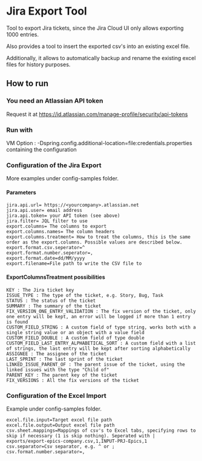 # Jira Export Tool
Tool to export Jira tickets, since the Jira Cloud UI only allows exporting 1000 entries.

Also provides a tool to insert the exported csv's into an existing excel file.

Additionally, it allows to automatically backup and rename the existing excel files for history purposes.

## How to run

### You need an Atlassian API token
Request it at
https://id.atlassian.com/manage-profile/security/api-tokens

### Run with
VM Option :
    -Dspring.config.additional-location=file:credentials.properties
containing the configuration

### Configuration of the Jira Export
More examples under config-samples folder.

#### Parameters
```
jira.api.url= https://<yourcompany>.atlassian.net
jira.api.user= email address
jira.api.token= your API token (see above)
jira.filter= JQL filter to use
export.columns= The columns to export
export.columns.names= The column headers
export.columns.treatment= How to treat the columns, this is the same order as the export.columns. Possible values are described below.
export.format.csv.seperator=^
export.format.number.seperator=,
export.format.date=dd/MM/yyyy
export.filename=File path to write the CSV file to
```
#### ExportColumnsTreatment possibilities
```
KEY : The Jira ticket key
ISSUE_TYPE : The type of the ticket, e.g. Story, Bug, Task
STATUS : The status of the ticket
SUMMARY : The summary of the ticket
FIX_VERSION_ONE_ENTRY_VALIDATION : The fix version of the ticket, only one entry will be kept, an error will be logged if more than 1 entry is found
CUSTOM_FIELD_STRING : A custom field of type string, works both with a single string value or an object with a value field
CUSTOM_FIELD_DOUBLE : A custom field of type double
CUSTOM_FIELD_LAST_ENTRY_ALPHABETICAL_SORT : A custom field with a list of strings, the last entry will be kept after sorting alphabetically
ASSIGNEE : The assignee of the ticket
LAST_SPRINT : The last sprint of the ticket
LINKED_ISSUE_PARENT_OF : The parent issue of the ticket, using the linked issues with the type "Child of"
PARENT_KEY : The parent key of the ticket
FIX_VERSIONS : All the fix versions of the ticket
```

### Configuration of the Excel Import
Example under config-samples folder.
```
excel.file.input=Target excel file path
excel.file.output=Output excel file path
csv.sheet.mappings=Mappings of csv's to Excel tabs, specifying rows to skip if necessary (1 is skip nothing). Seperated with |  exports/export-epics-company.csv,1,INPUT-PRJ-Epics,1
csv.separator=Csv separator, e.g. ^ or ;
csv.format.number.separator=,
```
